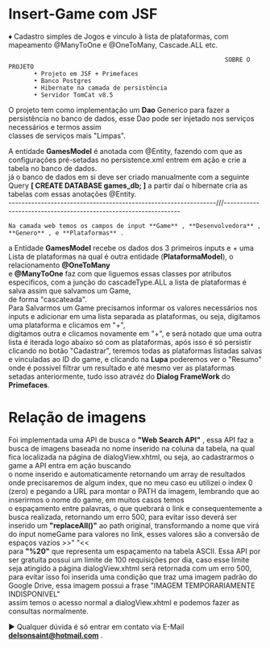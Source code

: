 # Insert-Game com JSF
♦ Cadastro simples de Jogos e vinculo à lista de plataformas, com mapeamento @ManyToOne e @OneToMany, Cascade.ALL etc.


                                                                SOBRE O PROJETO
           • Projeto em JSF + Primefaces
           • Banco Postgres
           • Hibernate na camada de persistência 
           • Servidor TomCat v8.5
           
           
O projeto tem como implementação um **Dao** Generico para fazer a persistência no banco de dados, esse Dao pode ser injetado nos serviços necessários e termos assim  
classes de serviços mais "Limpas".  

A entidade **GamesModel** é anotada com @Entity, fazendo com que as configurações pré-setadas no persistence.xml entrem em ação e crie a tabela no banco de dados.  
já o banco de dados em si deve ser criado manualmente com a seguinte Query **[ CREATE DATABASE games_db; ]** a partir daí o hibernate cria as tabelas com essas anotações @Entity.  
----------------------------------------------------------------///----------------------------------------------------------------
                  
    Na camada web temos os campos de input **Game** , **Desenvolvedora** , **Genero** , e **Plataformas** .  
a Entidade **GamesModel** recebe os dados dos 3 primeiros inputs e + uma Lista de plataformas na qual é outra entidade (**PlataformaModel**), o relacionamento **@OneToMany**  
e **@ManyToOne** faz com que liguemos essas classes por atributos especificos, com a junção do cascadeType.ALL a lista de plataformas é salva assim que salvamos um Game,  
de forma "cascateada".  
Para Salvarmos um Game precisamos informar os valores necessários nos inputs e adicionar em uma lista separada as plataformas, ou seja, digitamos uma plataforma e clicamos em "+",  
digitamos outra e clicamos novamente em "+", e será notado que uma outra lista é iterada logo abaixo só com as plataformas, após isso é só persistir clicando no botão "Cadastrar", teremos todas as plataformas listadas salvas e vinculadas ao ID do game, e clicando na **Lupa** poderemos ver o "Resumo" onde é possivel filtrar um resultado e até mesmo ver as plataformas setadas anteriormente, tudo isso atravéz do **Dialog FrameWork** do **Primefaces**.

# Relação de imagens  
 Foi implementada uma API de busca o **"Web Search API"** , essa API faz a busca de imagens baseada no nome inserido na coluna da tabela, na qual fica localizada na página de dialogView.xhtml, ou seja, ao cadastrarmos o game a API entra em ação buscando   
 o nome inserido e automaticamente retornando um array de resultados onde precisaremos de algum index, que no meu caso eu utilizei o index 0 (zero) e pegando a URL para montar o PATH da imagem, lembrando que ao inserirmos o nome do game, em muitos casos temos  
 o espaçamento entre palavras, o que quebrará o link e consequentemente a busca realizada, retornando um erro 500, para evitar isso deverá ser inserido um **"replaceAll()"** ao path original, transformando a nome que virá do input nomeGame para valores no link, esses valores são a conversão de espaços vazios   >>" "<<  
 para **"%20"** que representa um espaçamento na tabela ASCII.
 Essa API por ser gratuita possui um limite de 100 requisições por dia, caso esse limite seja atingido a página dialogView.xhtml será retornada com um erro 500, para evitar isso foi inserida uma condição que traz uma imagem padrão do Google Drive, essa imagem possui a frase "IMAGEM TEMPORARIAMENTE INDISPONIVEL"  
 assim temos o acesso normal a dialogView.xhtml e podemos fazer as consultas normalmente.

► Qualquer dúvida é só entrar em contato via E-Mail **delsonsaint@hotmail.com** .  



           
           
                       
